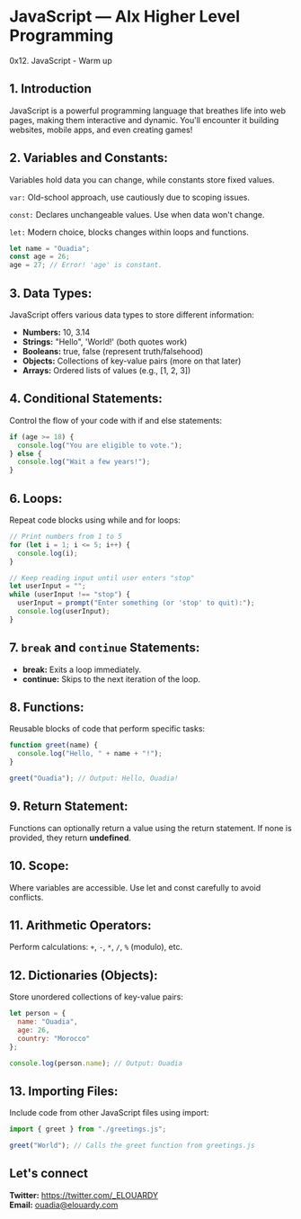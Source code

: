 # JavaScript — Alx Higher Level Programming
0x12. JavaScript - Warm up

## 1. Introduction
JavaScript is a powerful programming language that breathes life into web pages, making them interactive and dynamic. You'll encounter it building websites, mobile apps, and even creating games!

## 2. Variables and Constants:

Variables hold data you can change, while constants store fixed values.

``var:`` Old-school approach, use cautiously due to scoping issues.

``const:`` Declares unchangeable values. Use when data won't change.

``let:`` Modern choice, blocks changes within loops and functions.

```js
let name = "Ouadia";
const age = 26;
age = 27; // Error! 'age' is constant.
```

## 3. Data Types:

JavaScript offers various data types to store different information:
- **Numbers:** 10, 3.14
- **Strings:** "Hello", 'World!' (both quotes work)
- **Booleans:** true, false (represent truth/falsehood)
- **Objects:** Collections of key-value pairs (more on that later)
- **Arrays:** Ordered lists of values (e.g., [1, 2, 3])

## 4. Conditional Statements:

Control the flow of your code with if and else statements:
```js
if (age >= 18) {
  console.log("You are eligible to vote.");
} else {
  console.log("Wait a few years!");
}
```

## 6. Loops:

Repeat code blocks using while and for loops:
```js
// Print numbers from 1 to 5
for (let i = 1; i <= 5; i++) {
  console.log(i);
}

// Keep reading input until user enters "stop"
let userInput = "";
while (userInput !== "stop") {
  userInput = prompt("Enter something (or 'stop' to quit):");
  console.log(userInput);
}
```

## 7. ```break``` and ```continue``` Statements:

- **break:** Exits a loop immediately.
- **continue:** Skips to the next iteration of the loop.

## 8. Functions:

Reusable blocks of code that perform specific tasks:

```js
function greet(name) {
  console.log("Hello, " + name + "!");
}

greet("Ouadia"); // Output: Hello, Ouadia!
```

## 9. Return Statement:

Functions can optionally return a value using the return statement. If none is provided, they return **undefined**.

## 10. Scope:

Where variables are accessible. Use let and const carefully to avoid conflicts.

## 11. Arithmetic Operators:

Perform calculations: `+`, `-`, `*`, `/`, `%` (modulo), etc.

## 12. Dictionaries (Objects):

Store unordered collections of key-value pairs:

```js
let person = {
  name: "Ouadia",
  age: 26,
  country: "Morocco"
};

console.log(person.name); // Output: Ouadia
```
## 13. Importing Files:

Include code from other JavaScript files using import:

```js
import { greet } from "./greetings.js";

greet("World"); // Calls the greet function from greetings.js
```

## Let's connect
**Twitter:** https://twitter.com/_ELOUARDY \
**Email:** ouadia@elouardy.com
